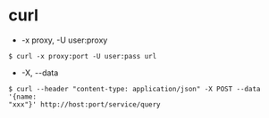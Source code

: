 # curl
* -x proxy, -U user:proxy
```
$ curl -x proxy:port -U user:pass url
```
* -X, --data
```
$ curl --header "content-type: application/json" -X POST --data '{name:
"xxx"}' http://host:port/service/query
```

